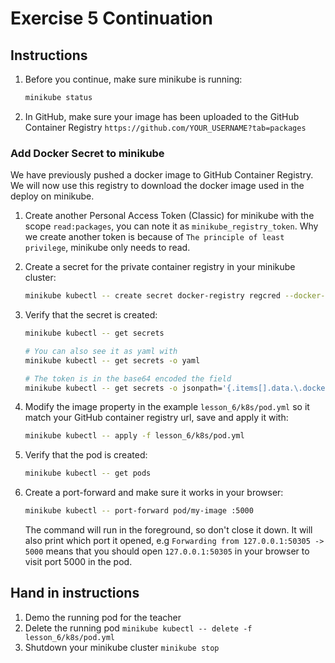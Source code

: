 # Exercise 5 Continuation

## Instructions

1. Before you continue, make sure minikube is running:

    ```bash
    minikube status
    ```

2. In GitHub, make sure your image has been uploaded to the GitHub Container Registry `https://github.com/YOUR_USERNAME?tab=packages`

### Add Docker Secret to minikube

We have previously pushed a docker image to GitHub Container Registry. We will now use this registry to download the docker image used in the deploy on minikube.

1. Create another Personal Access Token (Classic) for minikube with the scope `read:packages`, you can note it as `minikube_registry_token`. Why we create another token is because of `The principle of least privilege`, minikube only needs to read.
2. Create a secret for the private container registry in your minikube cluster:

   ```bash
   minikube kubectl -- create secret docker-registry regcred --docker-server=ghcr.io --docker-username="<GitHub username>" --docker-password="<GitHub token>"
   ```

3. Verify that the secret is created:

   ```bash
   minikube kubectl -- get secrets

   # You can also see it as yaml with
   minikube kubectl -- get secrets -o yaml

   # The token is in the base64 encoded the field
   minikube kubectl -- get secrets -o jsonpath='{.items[].data.\.dockerconfigjson}'
   ```

4. Modify the image property in the example `lesson_6/k8s/pod.yml` so it match your GitHub container registry url, save and apply it with:

   ```bash
   minikube kubectl -- apply -f lesson_6/k8s/pod.yml
   ```

5. Verify that the pod is created:

   ```bash
   minikube kubectl -- get pods
   ```

6. Create a port-forward and make sure it works in your browser:

   ```bash
   minikube kubectl -- port-forward pod/my-image :5000
   ```

   The command will run in the foreground, so don't close it down. It will also print which port it opened, e.g `Forwarding from 127.0.0.1:50305 -> 5000` means that you should open `127.0.0.1:50305` in your browser to visit port 5000 in the pod.

## Hand in instructions

1. Demo the running pod for the teacher
2. Delete the running pod `minikube kubectl -- delete -f lesson_6/k8s/pod.yml`
3. Shutdown your minikube cluster `minikube stop`
